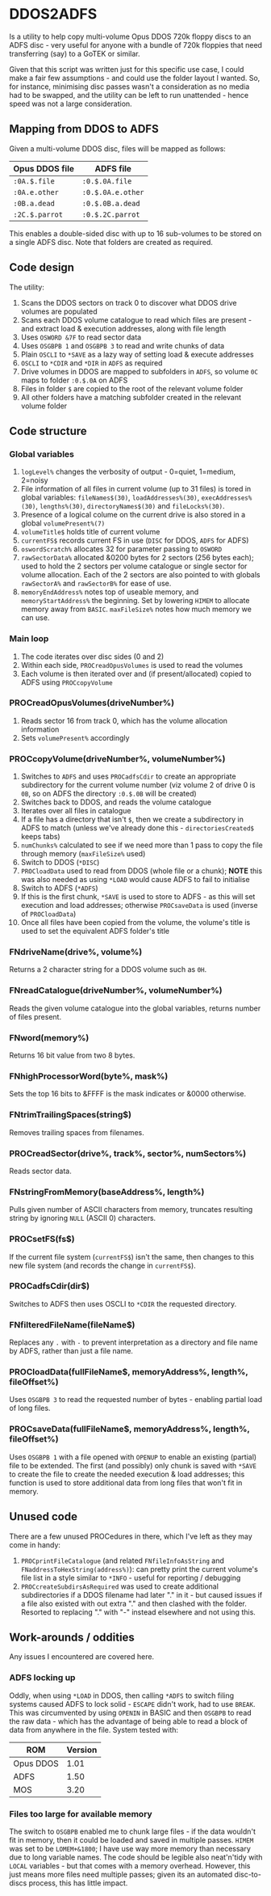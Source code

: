 # DDOS2ADFS

Is a utility to help copy multi-volume Opus DDOS 720k floppy discs to an ADFS disc - very useful for anyone with a bundle of 720k floppies that need transferring (say) to a GoTEK or similar.

Given that this script was written just for this specific use case, I could make a fair few assumptions - and could use the folder layout I wanted. So, for instance, minimising disc passes wasn't a consideration as no media had to be swapped, and the utility can be left to run unattended - hence speed was not a large consideration.

## Mapping from DDOS to ADFS

Given a multi-volume DDOS disc, files will be mapped as follows:

Opus DDOS file | ADFS file
-|-
`:0A.$.file` | `:0.$.0A.file`
`:0A.e.other` | `:0.$.0A.e.other`
`:0B.a.dead` | `:0.$.0B.a.dead`
`:2C.$.parrot` | `:0.$.2C.parrot`

This enables a double-sided disc with up to 16 sub-volumes to be stored on a single ADFS disc. Note that folders are created as required.

## Code design
The utility:
1. Scans the DDOS sectors on track 0 to discover what DDOS drive volumes are populated
2. Scans each DDOS volume catalogue to read which files are present - and extract load & execution addresses, along with file length
3. Uses `OSWORD &7F` to read sector data
4. Uses `OSGBPB 1` and `OSGBPB 3` to read and write chunks of data
5. Plain `OSCLI` to `*SAVE` as a lazy way of setting load & execute addresses
6. `OSCLI` to `*CDIR` and `*DIR` in `ADFS` as required
7. Drive volumes in DDOS are mapped to subfolders in `ADFS`, so volume `0C` maps to folder `:0.$.0A` on ADFS
8. Files in folder `$` are copied to the root of the relevant volume folder
9. All other folders have a matching subfolder created in the relevant volume folder

## Code structure

### Global variables
1. `logLevel%` changes the verbosity of output - 0=quiet, 1=medium, 2=noisy
1. File information of all files in current volume (up to 31 files) is tored in global variables: `fileNames$(30)`, `loadAddresses%(30)`, `execAddresses%(30)`, `lengths%(30)`, `directoryNames$(30)` and `fileLocks%(30)`.
1. Presence of a logical colume on the current drive is also stored in a global `volumePresent%(7)`
1. `volumeTitle$` holds title of current volume
1. `currentFS$` records current FS in use (`DISC` for DDOS, `ADFS` for ADFS)
1. `oswordScratch%` allocates 32 for parameter passing to `OSWORD`
1. `rawSectorData%` allocated &0200 bytes for 2 sectors (256 bytes each); used to hold the 2 sectors per volume catalogue or single sector for volume allocation. Each of the 2 sectors are also pointed to with globals `rawSectorA%` and `rawSectorB%` for ease of use.
1. `memoryEndAddress%` notes top of useable memory, and `memoryStartAddress%` the beginning. Set by lowering `HIMEM` to allocate memory away from `BASIC`. `maxFileSize%` notes how much memory we can use.

### Main loop
1. The code iterates over disc sides (0 and 2)
1. Within each side, `PROCreadOpusVolumes` is used to read the volumes
1. Each volume is then iterated over and (if present/allocated) copied to ADFS using `PROCcopyVolume`

### PROCreadOpusVolumes(driveNumber%)
1. Reads sector 16 from track 0, which has the volume allocation information
1. Sets `volumePresent%` accordingly

### PROCcopyVolume(driveNumber%, volumeNumber%)
1. Switches to `ADFS` and uses `PROCadfsCdir` to create an appropriate subdirectory for the current volume number (viz volume 2 of drive 0 is `0B`, so on ADFS the directory `:0.$.0B` will be created)
1. Switches back to DDOS, and reads the volume catalogue
1. Iterates over all files in catalogue
1. If a file has a directory that isn't `$`, then we create a subdirectory in ADFS to match (unless we've already done this - `directoriesCreated$` keeps tabs)
1. `numChunks%` calculated to see if we need more than 1 pass to copy the file through memory (`maxFileSize%` used)
1. Switch to DDOS (`*DISC`)
1. `PROCloadData` used to read from DDOS (whole file or a chunk); **NOTE** this was also needed as using `*LOAD` would cause ADFS to fail to initialise
1. Switch to ADFS (`*ADFS`)
1. If this is the first chunk, `*SAVE` is used to store to ADFS - as this will set execution and load addresses; otherwise `PROCsaveData` is used (inverse of `PROCloadData`)
1. Once all files have been copied from the volume, the volume's title is used to set the equivalent ADFS folder's title

### FNdriveName(drive%, volume%)
Returns a 2 character string for a DDOS volume such as `0H`.

### FNreadCatalogue(driveNumber%, volumeNumber%)
Reads the given volume catalogue into the global variables, returns number of files present.

### FNword(memory%)
Returns 16 bit value from two 8 bytes.

### FNhighProcessorWord(byte%, mask%)
Sets the top 16 bits to &FFFF is the mask indicates or &0000 otherwise.

### FNtrimTrailingSpaces(string$)
Removes trailing spaces from filenames.

### PROCreadSector(drive%, track%, sector%, numSectors%)
Reads sector data.

### FNstringFromMemory(baseAddress%, length%)
Pulls given number of ASCII characters from memory, truncates resulting string by ignoring `NULL` (ASCII 0) characters.

### PROCsetFS(fs$)
If the current file system (`currentFS$`) isn't the same, then changes to this new file system (and records the change in `currentFS$`).

### PROCadfsCdir(dir$)
Switches to ADFS then uses OSCLI to `*CDIR` the requested directory.

### FNfilteredFileName(fileName$)
Replaces any `.` with `-` to prevent interpretation as a directory and file name by ADFS, rather than just a file name.

### PROCloadData(fullFileName$, memoryAddress%, length%, fileOffset%)
Uses `OSGBPB 3` to read the requested number of bytes - enabling partial load of long files.

### PROCsaveData(fullFileName$, memoryAddress%, length%, fileOffset%)
Uses `OSGBPB 1` with a file opened with `OPENUP` to enable an existing (partial) file to be extended. The first (and possibly) only chunk is saved with `*SAVE` to create the file to create the needed execution & load addresses; this function is used to store additional data from long files that won't fit in memory.

## Unused code
There are a few unused PROCedures in there, which I've left as they may come in handy:
1. `PROCprintFileCatalogue` (and related `FNfileInfoAsString` and `FNaddressToHexString(address%)`): can pretty print the current volume's file list in a style similar to `*INFO` - useful for reporting / debugging
2. `PROCcreateSubdirsAsRequired` was used to create additional subdirectories if a DDOS filename had later "." in it - but caused issues if a file also existed with out extra "." and then clashed with the folder. Resorted to replacing "." with "-" instead elsewhere and not using this.

## Work-arounds / oddities
Any issues I encountered are covered here.

### ADFS locking up
Oddly, when using `*LOAD` in DDOS, then calling `*ADFS` to switch filing systems caused ADFS to lock solid - `ESCAPE` didn't work, had to use `BREAK`. This was circumvented by using `OPENIN` in BASIC and then `OSGBPB` to read the raw data - which has the advantage of being able to read a block of data from anywhere in the file. System tested with:

ROM | Version
-|-
Opus DDOS | 1.01
ADFS | 1.50
MOS | 3.20

### Files too large for available memory
The switch to `OSGBPB` enabled me to chunk large files - if the data wouldn't fit in memory, then it could be loaded and saved in multiple passes. `HIMEM` was set to be `LOMEM+&1800`; I have use way more memory than necessary due to long variable names. The code should be legible also neat'n'tidy with `LOCAL` variables - but that comes with a memory overhead. However, this just means more files need multiple passes; given its an automated disc-to-discs process, this has little impact.
